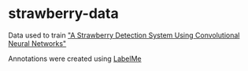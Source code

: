 # strawberry-data
Data used to train ["A Strawberry Detection System Using Convolutional Neural Networks"](https://ieeexplore.ieee.org/document/8622466)

Annotations were created using [LabelMe](https://github.com/wkentaro/labelme)
